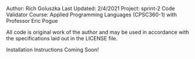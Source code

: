 Author: Rich Goluszka
Last Updated: 2/4/2021
Project: sprint-2 Code Validator
Course: Applied Programming Languages (CPSC360-1) with Professor Eric Pogue

All code is original work of the author and may be used in accordance with the specifications laid
    out in the LICENSE file.

Installation Instructions Coming Soon!